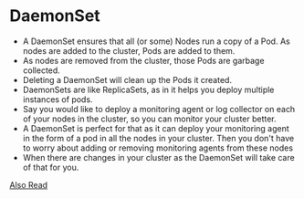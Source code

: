 # DaemonSet

- A DaemonSet ensures that all (or some) Nodes run a copy of a Pod. As nodes are added to the cluster, Pods are added to them. 
- As nodes are removed from the cluster, those Pods are garbage collected. 
- Deleting a DaemonSet will clean up the Pods it created.
- DaemonSets are like ReplicaSets, as in it helps you deploy multiple instances of pods.
- Say you would like to deploy a monitoring agent or log collector on each of your nodes in the cluster, so you can monitor your cluster better.
- A DaemonSet is perfect for that as it can deploy your monitoring agent in the form of a pod in all the nodes in your cluster. Then you don't have to worry
about adding or removing monitoring agents from these nodes
- When there are changes in your cluster as the DaemonSet will take care of that for you.

[Also Read](https://kubernetes.io/docs/concepts/workloads/controllers/daemonset/)
